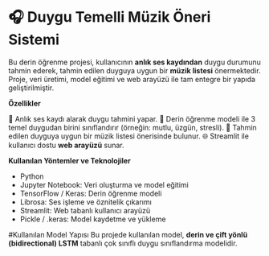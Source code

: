 # 🎧 Duygu Temelli Müzik Öneri Sistemi

Bu derin öğrenme projesi, kullanıcının **anlık ses kaydından** duygu durumunu tahmin ederek, tahmin edilen duyguya uygun bir **müzik listesi** önermektedir. Proje, veri üretimi, model eğitimi ve web arayüzü ile tam entegre bir yapıda geliştirilmiştir.


**Özellikler**

 🎤 Anlık ses kaydı alarak duygu tahmini yapar.
 🤖 Derin öğrenme modeli ile 3 temel duygudan birini sınıflandırır (örneğin: mutlu, üzgün, stresli).
 🎵 Tahmin edilen duyguya uygun bir müzik listesi önerisinde bulunur.
 🌐 Streamlit ile kullanıcı dostu **web arayüzü** sunar.

**Kullanılan Yöntemler ve Teknolojiler**

- Python 
- Jupyter Notebook: Veri oluşturma ve model eğitimi
- TensorFlow / Keras: Derin öğrenme modeli
- Librosa: Ses işleme ve öznitelik çıkarımı
- Streamlit: Web tabanlı kullanıcı arayüzü
- Pickle / .keras: Model kaydetme ve yükleme


#Kullanılan Model Yapısı
Bu projede kullanılan model, **derin ve çift yönlü (bidirectional) LSTM** tabanlı çok sınıflı duygu sınıflandırma modelidir.

